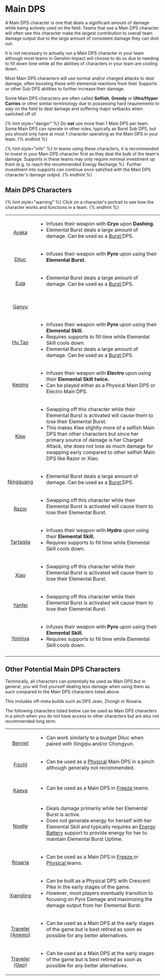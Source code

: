 # Main DPS

A Main DPS character is one that deals a significant amount of damage while being actively used on the field. Teams that use a Main DPS character will often see this character make the largest contribution to overall team damage output due to the large amount of consistent damage they can dish out.

It is not necessary to actually run a Main DPS character in your team although most teams in Genshin Impact will choose to do so due to needing to fill down time while all the abilities of characters in your team are cooling down.

Most Main DPS characters will use normal and/or charged attacks to deal damage, often boosting these with elemental reactions from their Supports or other Sub DPS abilities to further increase their damage.

Some Main DPS characters are often called **Selfish**, **Greedy** or **Ultra/Hyper Carries** or other similar terminology due to possessing hard requirements to stay on the field to deal damage and suffering major setbacks when switched off of.

{% hint style="danger" %}
Do **not** use more than 1 Main DPS per team.\
Some Main DPS can operate in other roles, typically as Burst Sub DPS, but you should only have at most 1 character operating as the Main DPS in your team.
{% endhint %}

{% hint style="info" %}
In teams using these characters, it is recommended to invest in your Main DPS character first as they deal the bulk of the team's damage. Supports in these teams may only require minimal investment up front (e.g. to reach the recommended Energy Recharge %). Further investment into supports can continue once satisfied with the Main DPS character's damage output.
{% endhint %}

## Main DPS Characters

{% hint style="warning" %}
Click on a character's portrait to see how the character works and functions in a team.
{% endhint %}

|                                                                                                                                                                                        |                                                                                                                                                                                                                                                                                                                                                                                                  |
| :------------------------------------------------------------------------------------------------------------------------------------------------------------------------------------: | ------------------------------------------------------------------------------------------------------------------------------------------------------------------------------------------------------------------------------------------------------------------------------------------------------------------------------------------------------------------------------------------------ |
|          <p><a href="../characters/cryo/ayaka.md"><img src="../.gitbook/assets/UI_AvatarIcon_Ayaka.png" alt=""></a></p><p><a href="../characters/cryo/ayaka.md">Ayaka</a></p>          | <ul><li>Infuses their weapon with <strong>Cryo </strong>upon <strong>Dashing.</strong></li><li>Elemental Burst deals a large amount of damage. Can be used as a <a href="sub-dps/burst.md">Burst </a>DPS.</li></ul>                                                                                                                                                                              |
|          <p><a href="../characters/pyro/diluc.md"><img src="../.gitbook/assets/UI_AvatarIcon_Diluc.png" alt=""></a></p><p><a href="../characters/pyro/diluc.md">Diluc</a></p>          | <ul><li>Infuses their weapon with <strong>Pyro </strong>upon using their <strong>Elemental Burst.</strong></li></ul>                                                                                                                                                                                                                                                                             |
|            <p><a href="../characters/cryo/eula.md"><img src="../.gitbook/assets/UI_AvatarIcon_Eula.png" alt=""></a></p><p><a href="../characters/cryo/eula.md">Eula</a></p>            | <ul><li>Elemental Burst deals a large amount of damage. Can be used as a <a href="sub-dps/burst.md">Burst </a>DPS.</li></ul>                                                                                                                                                                                                                                                                     |
|          <p><a href="../characters/cryo/ganyu.md"><img src="../.gitbook/assets/UI_AvatarIcon_Ganyu.png" alt=""></a></p><p><a href="../characters/cryo/ganyu.md">Ganyu</a></p>          |                                                                                                                                                                                                                                                                                                                                                                                                  |
|         <p><a href="../characters/pyro/hu-tao.md"><img src="../.gitbook/assets/UI_AvatarIcon_Hutao.png" alt=""></a></p><p><a href="../characters/pyro/hu-tao.md">Hu Tao</a></p>        | <ul><li>Infuses their weapon with <strong>Pyro </strong>upon using their <strong>Elemental Skill.</strong></li><li>Requires supports to fill time while Elemental Skill cools down.</li><li>Elemental Burst deals a large amount of damage. Can be used as a <a href="sub-dps/burst.md">Burst </a>DPS.</li></ul>                                                                                 |
|     <p><a href="../characters/electro/keqing.md"><img src="../.gitbook/assets/UI_AvatarIcon_Keqing.png" alt=""></a></p><p><a href="../characters/electro/keqing.md">Keqing</a></p>     | <ul><li>Infuses their weapon with <strong>Electro </strong>upon using their <strong>Elemental Skill twice.</strong></li><li>Can be played either as a Physical Main DPS or Electro Main DPS.</li></ul>                                                                                                                                                                                           |
|            <p><a href="../characters/pyro/klee.md"><img src="../.gitbook/assets/UI_AvatarIcon_Klee.png" alt=""></a></p><p><a href="../characters/pyro/klee.md">Klee</a></p>            | <ul><li>Swapping off this character while their Elemental Burst is activated will cause them to lose their Elemental Burst.</li><li>This makes Klee slightly more of a selfish Main DPS than other characters but since her primary source of damage is her Charged Attack, she does not lose as much damage for swapping early compared to other selfish Main DPS like Razor or Xiao.</li></ul> |
|   <p><a href="../characters/geo/ningguang.md"><img src="../.gitbook/assets/UI_AvatarIcon_Ningguang.png" alt=""></a></p><p><a href="../characters/geo/ningguang.md">Ningguang</a></p>   | <ul><li>Elemental Burst deals a large amount of damage. Can be used as a <a href="sub-dps/burst.md">Burst </a>DPS.</li></ul>                                                                                                                                                                                                                                                                     |
|       <p><a href="../characters/electro/razor.md"><img src="../.gitbook/assets/UI_AvatarIcon_Razor.png" alt=""></a></p><p><a href="../characters/electro/razor.md">Razor</a></p>       | <ul><li>Swapping off this character while their Elemental Burst is activated will cause them to lose their Elemental Burst.</li></ul>                                                                                                                                                                                                                                                            |
| <p><a href="../characters/hydro/tartaglia.md"><img src="../.gitbook/assets/ui_avataricon_tartaglia.png" alt=""></a></p><p><a href="../characters/hydro/tartaglia.md">Tartaglia</a></p> | <ul><li>Infuses their weapon with <strong>Hydro </strong>upon using their <strong>Elemental Skill.</strong></li><li>Requires supports to fill time while Elemental Skill cools down.</li></ul>                                                                                                                                                                                                   |
|           <p><a href="../characters/anemo/xiao.md"><img src="../.gitbook/assets/UI_AvatarIcon_Xiao.png" alt=""></a></p><p><a href="../characters/anemo/xiao.md">Xiao</a></p>           | <ul><li>Swapping off this character while their Elemental Burst is activated will cause them to lose their Elemental Burst.</li></ul>                                                                                                                                                                                                                                                            |
|        <p><a href="../characters/pyro/yanfei.md"><img src="../.gitbook/assets/UI_AvatarIcon_Yanfei.png" alt=""></a></p><p><a href="../characters/pyro/yanfei.md">Yanfei</a></p>        | <ul><li>Swapping off this character while their Elemental Burst is activated will cause them to lose their Elemental Burst.</li></ul>                                                                                                                                                                                                                                                            |
|      <p><a href="../characters/pyro/yoimiya.md"><img src="../.gitbook/assets/UI_AvatarIcon_Yoimiya.png" alt=""></a></p><p><a href="../characters/pyro/yoimiya.md">Yoimiya</a></p>      | <ul><li>Infuses their weapon with <strong>Pyro </strong>upon using their <strong>Elemental Skill.</strong></li><li>Requires supports to fill time while Elemental Skill cools down.</li></ul>                                                                                                                                                                                                    |
|                                                                                                                                                                                        |                                                                                                                                                                                                                                                                                                                                                                                                  |

## Other Potential Main DPS Characters

Technically, all characters can potentially be used as Main DPS but in general, you will find yourself dealing less damage when using them as such compared to the Main DPS characters listed above.

This includes off-meta builds such as DPS Jean, Zhongli or Rosaria.

The following characters listed below can be used as Main DPS characters in a pinch when you do not have access to other characters but are also not recommended long term.

|                                                                                                                                                                                                            |                                                                                                                                                                                                                                                                                                            |
| :--------------------------------------------------------------------------------------------------------------------------------------------------------------------------------------------------------: | ---------------------------------------------------------------------------------------------------------------------------------------------------------------------------------------------------------------------------------------------------------------------------------------------------------- |
|                 <p><a href="../characters/pyro/bennett.md"><img src="../.gitbook/assets/UI_AvatarIcon_Bennett.png" alt=""></a></p><p><a href="../characters/pyro/bennett.md">Bennet</a></p>                | <ul><li>Can work similarly to a budget Diluc when paired with Xingqiu and/or Chongyun.</li></ul>                                                                                                                                                                                                           |
|                                        <p><a href="../characters/electro/fischl.md"><img src="../.gitbook/assets/UI_AvatarIcon_Fischl.png" alt=""><br>Fischl</a></p>                                       | <ul><li>Can be used as a <a href="../teams/physical.md">Physical</a> Main DPS in a pinch although generally not recommended.</li></ul>                                                                                                                                                                     |
|                    <p><a href="../characters/cryo/kaeya.md"><img src="../.gitbook/assets/UI_AvatarIcon_Kaeya.png" alt=""></a></p><p><a href="../characters/cryo/kaeya.md">Kaeya</a></p>                    | <ul><li>Can be used as a Main DPS in <a href="../teams/freeze.md">Freeze </a>teams.</li></ul>                                                                                                                                                                                                              |
|                   <p><a href="../characters/geo/noelle.md"><img src="../.gitbook/assets/UI_AvatarIcon_Noelle.png" alt=""></a></p><p><a href="../characters/geo/noelle.md">Noelle</a></p>                   | <ul><li>Deals damage primarily while her Elemental Burst is active.</li><li>Does not generate energy for herself with her Elemental Skill and typically requires an <a href="support/energy-battery.md">Energy Battery</a> support to provide energy for her to maintain Elemental Burst Uptime.</li></ul> |
|                <p><a href="../characters/cryo/rosaria.md"><img src="../.gitbook/assets/UI_AvatarIcon_Rosaria.png" alt=""></a></p><p><a href="../characters/cryo/rosaria.md">Rosaria</a></p>                | <ul><li>Can be used as a Main DPS in <a href="../teams/freeze.md">Freeze </a>or <a href="../teams/physical.md">Physical </a>teams.</li></ul>                                                                                                                                                               |
|            <p><a href="../characters/pyro/xiangling.md"><img src="../.gitbook/assets/UI_AvatarIcon_Xiangling.png" alt=""></a></p><p><a href="../characters/pyro/xiangling.md">Xiangling</a></p>            | <ul><li>Can be built as a Physical DPS with Crescent Pike in the early stages of the game.</li><li>However, most players eventually transition to focusing on Pyro Damage and maximizing the damage output from her Elemental Burst.</li></ul>                                                             |
| <p><a href="../characters/anemo/traveler-anemo.md"><img src="../.gitbook/assets/ui_avataricon_lumine_anemo.png" alt=""></a></p><p><a href="../characters/anemo/traveler-anemo.md">Traveler (Anemo)</a></p> | <ul><li>Can be used as a Main DPS at the early stages of the game but is best retired as soon as possible for any better alternatives.</li></ul>                                                                                                                                                           |
|       <p><a href="../characters/geo/traveler-geo.md"><img src="../.gitbook/assets/UI_AvatarIcon_Aether_Geo.png" alt=""></a></p><p><a href="../characters/geo/traveler-geo.md">Traveler (Geo)</a></p>       | <ul><li>Can be used as a Main DPS at the early stages of the game but is best retired as soon as possible for any better alternatives.</li></ul>                                                                                                                                                           |
